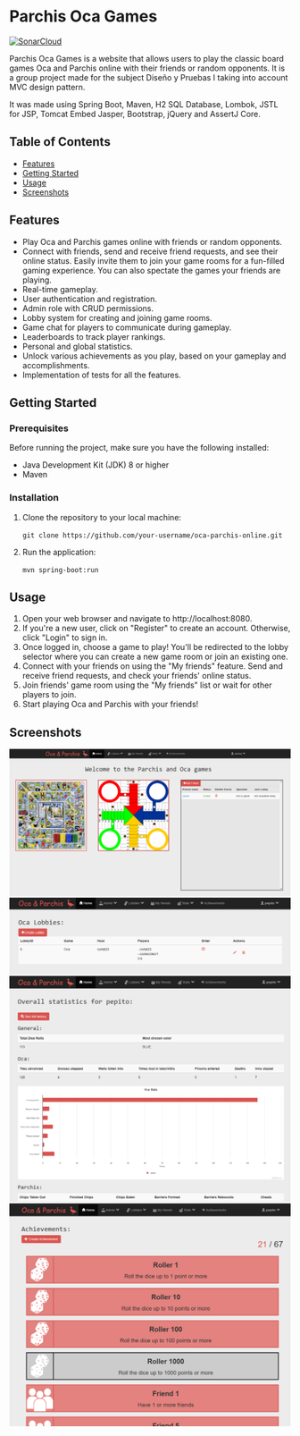 # Parchis Oca Games

[![SonarCloud](https://sonarcloud.io/images/project_badges/sonarcloud-black.svg)](https://sonarcloud.io/summary/new_code?id=Marchabar_spring-mvc-ParchisOca)

Parchis Oca Games is a website that allows users to play the classic board games Oca and Parchis online with their friends or random opponents. It is a group project made for the subject Diseño y Pruebas I taking into account MVC design pattern.

It was made using Spring Boot, Maven, H2 SQL Database, Lombok, JSTL for JSP, Tomcat Embed Jasper, Bootstrap, jQuery and AssertJ Core.

## Table of Contents

- [Features](#features)
- [Getting Started](#gettingstarted)
- [Usage](#usage)
- [Screenshots](#screenshots)
  
## Features

- Play Oca and Parchis games online with friends or random opponents.
- Connect with friends, send and receive friend requests, and see their online status. Easily invite them to join your game rooms for a fun-filled gaming experience. You can also spectate the games your friends are playing.
- Real-time gameplay.
- User authentication and registration.
- Admin role with CRUD permissions.
- Lobby system for creating and joining game rooms.
- Game chat for players to communicate during gameplay.
- Leaderboards to track player rankings.
- Personal and global statistics.
- Unlock various achievements as you play, based on your gameplay and accomplishments.
- Implementation of tests for all the features.

## Getting Started

### Prerequisites

Before running the project, make sure you have the following installed:

- Java Development Kit (JDK) 8 or higher
- Maven

### Installation

1. Clone the repository to your local machine:
   
   `git clone https://github.com/your-username/oca-parchis-online.git`

3. Run the application:
   
   `mvn spring-boot:run`
   
## Usage

1. Open your web browser and navigate to http://localhost:8080.
2. If you're a new user, click on "Register" to create an account. Otherwise, click "Login" to sign in.
3. Once logged in, choose a game to play! You'll be redirected to the lobby selector where you can create a new game room or join an existing one.
4. Connect with your friends on using the "My friends" feature. Send and receive friend requests, and check your friends' online status.
5. Join friends' game room using the "My friends" list or wait for other players to join.
6. Start playing Oca and Parchis with your friends!

## Screenshots

<img src="./screenshots/1.PNG">
<img src="./screenshots/2.PNG">
<img src="./screenshots/3.PNG">
<img src="./screenshots/4.PNG">
